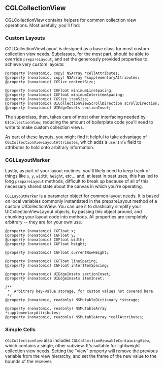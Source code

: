 ## CGLCollectionView

CGLCollectionView contains helpers for common collection view operations. Most usefully, you'll find: 

### Custom Layouts

CGLCollectionViewLayout is designed as a base class for most custom collection view needs. Subclasses, for the most part, should be able to override `prepareLayout`, and set the generously provided properties to achieve very custom layouts:

```
@property (nonatomic, copy) NSArray *cellAttributes;
@property (nonatomic, copy) NSArray *supplementaryAttributes;
@property (nonatomic) CGSize contentSize;

@property (nonatomic) CGFloat minimumLineSpacing;
@property (nonatomic) CGFloat minimumInteritemSpacing;
@property (nonatomic) CGSize itemSize;
@property (nonatomic) UICollectionViewScrollDirection scrollDirection;
@property (nonatomic) UIEdgeInsets sectionInset;
```

The superclass, then, takes care of most other interfacing needed by `UICollectionView`, reducing the amount of boilerplate code you'll need to write to make custom collection views.

As part of these layouts, you might find it helpful to take advantage of `CGLCollectionViewLayoutAttributes`, which adds a `userInfo` field to attributes to hold onto arbitrary information.

### CGLLayoutMarker

Lastly, as part of your layout routines, you'll likely need to keep track of things like `x`, `y`, `width`, `height`, etc... and, at least in past uses, this has led to long `prepareLayout` methods, difficult to break up because of all of this necessary shared state about the canvas in which you're operating.

`CGLLayoutMarker` is a parameter object for common layout needs. It is based on local variables commonly instantiated in the prepareLayout method of a custom UICollectionView. You can use it to drastically simplify your UICollectionViewLayout objects, by passing this object around, and chunking your layout code into methods. All properties are completely arbitrary -- they are for your own use.

```
@property (nonatomic) CGFloat x;
@property (nonatomic) CGFloat y;
@property (nonatomic) CGFloat width;
@property (nonatomic) CGFloat height;

@property (nonatomic) CGFloat currentRowHeight;

@property (nonatomic) CGFloat lineSpacing;
@property (nonatomic) CGFloat interItemSpacing;

@property (nonatomic) UIEdgeInsets sectionInset;
@property (nonatomic) UIEdgeInsets itemInset;

/**
 *  Arbitrary key-value storage, for custom values not covered here.
 */
@property (nonatomic, readonly) NSMutableDictionary *storage;

@property (nonatomic, readonly) NSMutableArray *supplementaryAttributes;
@property (nonatomic, readonly) NSMutableArray *cellAttributes;
```

### Simple Cells

`CGLCollectionView` also includes `CGLCollectionReusableContainingView`, which contains a single, other subview. It's suitable for lightweight collection view needs. Setting the "view" property will remove the previous variable from the view hierarchy, and set the frame of the new value to the bounds of the receiver.
